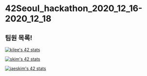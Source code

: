 # 42Seoul_hackathon_2020_12_16-2020_12_18

## 팀원 목록!

[![kilee's 42 stats](https://badge42.herokuapp.com/api/stats/kilee?privacyEmail=true)](https://github.com/JaeSeoKim/badge42)

[![skim's 42 stats](https://badge42.herokuapp.com/api/stats/skim?privacyEmail=true)](https://github.com/JaeSeoKim/badge42)

[![jaeskim's 42 stats](https://badge42.herokuapp.com/api/stats/jaeskim?privacyEmail=true)](https://github.com/JaeSeoKim/badge42)
